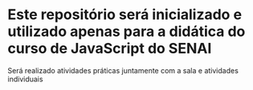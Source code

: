 # Este repositório será inicializado e utilizado apenas para a didática do curso de JavaScript do SENAI
Será realizado atividades práticas juntamente com a sala e atividades individuais
